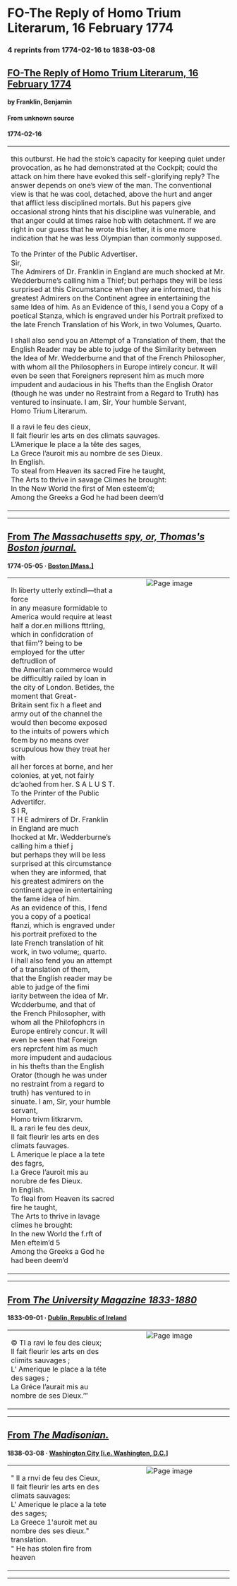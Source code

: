 
# FO-The Reply of Homo Trium Literarum, 16 February 1774

### 4 reprints from 1774-02-16 to 1838-03-08

## [FO-The Reply of Homo Trium Literarum, 16 February 1774](https://founders.archives.gov/documents/Franklin/01-21-02-0030)

#### by Franklin, Benjamin

#### From unknown source

#### 1774-02-16

<table style="width: 100%;"><tr><td style="width: 50%">

this outburst. He had the stoic’s capacity for keeping quiet under provocation, as he had demonstrated at the Cockpit; could the attack on him there have evoked this self-glorifying reply? The answer depends on one’s view of the man. The conventional view is that he was cool, detached, above the hurt and anger that afflict less disciplined mortals. But his papers give occasional strong hints that his discipline was vulnerable, and that anger could at times raise hob with detachment. If we are right in our guess that he wrote this letter, it is one more indication that he was less Olympian than commonly supposed.  
  
To the Printer of the Public Advertiser.  
Sir,  
The Admirers of Dr. Franklin in England are much shocked at Mr. Wedderburne’s calling him a Thief; but perhaps they will be less surprised at this Circumstance when they are informed, that his greatest Admirers on the Continent agree in entertaining the same Idea of him. As an Evidence of this, I send you a Copy of a poetical Stanza, which is engraved under his Portrait prefixed to the late French Translation of his Work, in two Volumes, Quarto.  
  
I shall also send you an Attempt of a Translation of them, that the English Reader may be able to judge of the Similarity between the Idea of Mr. Wedderburne and that of the French Philosopher, with whom all the Philosophers in Europe intirely concur. It will even be seen that Foreigners represent him as much more impudent and audacious in his Thefts than the English Orator (though he was under no Restraint from a Regard to Truth) has ventured to insinuate. I am, Sir, Your humble Servant,  
Homo Trium Literarum.  
  
Il a ravi le feu des cieux,  
Il fait fleurir les arts en des climats sauvages.  
L’Amerique le place a la tête des sages,  
La Grece l’auroit mis au nombre de ses Dieux.  
In English.  
To steal from Heaven its sacred Fire he taught,  
The Arts to thrive in savage Climes he brought:  
In the New World the first of Men esteem’d;  
Among the Greeks a God he had been deem’d
</td></tr></table>

---

## [From _The Massachusetts spy, or, Thomas's Boston journal._](https://chroniclingamerica.loc.gov/lccn/sn83021194/1774-05-05/ed-1/seq-1)

#### 1774-05-05 &middot; [Boston [Mass.]](http://dbpedia.org/resource/Boston)

<table style="width: 100%;"><tr><td style="width: 50%">

lh liberty utterly extindl—that a force  
in any measure formidable to America would require at least  
half a dor.en millions fttrling, which in confidcration of  
that fiim’? being to be employed for the utter deftrudlion of  
the Ameritan commerce would be difficultly railed by loan in  
the city of London. Betides, the moment that Great-  
Britain sent fix h a fleet and army out of the channel the  
would then become exposed to the intuits of powers which  
fcem by no means over scrupulous how they treat her with  
all her forces at borne, and her colonies, at yet, not fairly  
dc’aohed from her. S A L U S T.  
To the Printer of the Public Advertifcr.  
S I R,  
T H E admirers of Dr. Franklin in England are much  
Ihocked at Mr. Wedderburne’s calling him a thief j  
but perhaps they will be less surprised at this circumstance  
when they are informed, that his greatest admirers on the  
continent agree in entertaining the fame idea of him.  
As an evidence of this, I fend you a copy of a poetical  
ftanzi, which is engraved under his portrait prefixed to the  
late French translation of hit work, in two volume;, quarto.  
I ihall also fend you an attempt of a translation of them,  
that the English reader may be able to judge of the fimi­  
iarity between the idea of Mr. Wcdderbume, and that of  
the French Philosopher, with whom all the Philofophcrs in  
Europe entirely concur. It will even be seen that Foreign­  
ers reprcfent him as much more impudent and audacious  
in his thefts than the English Orator (though he was under  
no restraint from a regard to truth) has ventured to in­  
sinuate. I am, Sir, your humble servant,  
Homo trivm litkrarvm.  
IL a rari le feu des deux,  
II fait fleurir les arts en des climats fauvages.  
L Amerique le place a la tete des fagrs,  
I.a Grece I’auroit mis au norubre de fes Dieux.  
In English.  
To fleal from Heaven its sacred fire he taught,  
The Arts to thrive in lavage climes he brought:  
In the new World the f.rft of Men efteim’d 5  
Among the Greeks a God he had been deem’d
</td><td style="width: 50%; max-height: 75%; margin: auto; display: block;">
<img alt="Page image" src="https://chroniclingamerica.loc.gov/iiif/2/mb_artemis_ver01%2Fdata%2Fsn83021194%2F00517172169%2F1774050501%2F0577.jp2/pct:52.436956,61.608848,20.999661,24.950467/!600,600/0/default.jpg"/>
</td>
</tr></table>

---

## [From _The University Magazine 1833-1880_](https://archive.org/details/sim_university-magazine_1833-09_2_9/page/n32/mode/1up?view=theater)

#### 1833-09-01 &middot; [Dublin, Republic of Ireland](http://dbpedia.org/resource/Dublin)

<table style="width: 100%;"><tr><td style="width: 50%">

  
  
© Tl a ravi le feu des cieux;  
Il fait fleurir les arts en des climits sauvages ;  
L’ Amerique le place a la téte des sages ;  
La Gréce l’aurait mis au nombre de ses Dieux.’”
</td><td style="width: 50%; max-height: 75%; margin: auto; display: block;">
<img alt="Page image" src="https://iiif.archive.org/iiif/sim_university-magazine_1833-09_2_9&#0036;32/pct:25.744476,83.766626,37.175793,4.594921/600,/0/default.jpg"/>
</td>
</tr></table>

---

## [From _The Madisonian._](https://chroniclingamerica.loc.gov/lccn/sn82015015/1838-03-08/ed-1/seq-1)

#### 1838-03-08 &middot; [Washington City [i.e. Washington, D.C.]](http://dbpedia.org/resource/Washington%2C_D.C.)

<table style="width: 100%;"><tr><td style="width: 50%">

  
&quot; II a rnvi de feu des Cieux,  
II fait fleurir les arts en des climats sauvages:  
L&#x27; Amerique le place a la tete des sages;  
La Greece 1&#x27;auroit met au nombre des ses dieux.&quot;  
translation.  
&quot; He has stolen fire from heaven
</td><td style="width: 50%; max-height: 75%; margin: auto; display: block;">
<img alt="Page image" src="https://chroniclingamerica.loc.gov/iiif/2/dlc_alicanto_ver02%2Fdata%2Fsn82015015%2F00415660960%2F1838030801%2F0315.jp2/pct:50.124399,51.482930,15.176646,3.100301/!600,600/0/default.jpg"/>
</td>
</tr></table>

---

